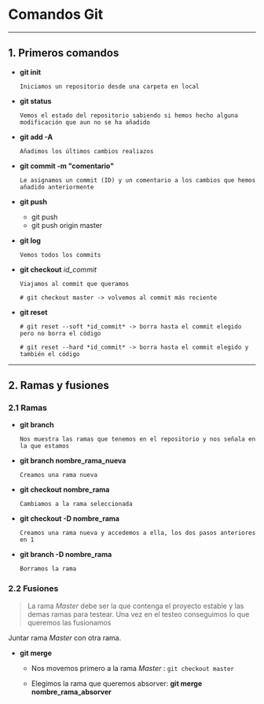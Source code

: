 # Comandos Git
 
--- 

## 1. Primeros comandos

- **git init**
    ```
    Iniciamos un repositorio desde una carpeta en local
    ```
- **git status**

    ```
    Vemos el estado del repositorio sabiendo si hemos hecho alguna modificación que aun no se ha añadido
    ```
- **git add -A**
    ```
    Añadimos los últimos cambios realiazos
    ```
- **git commit -m "comentario"**
    ```
    Le asignamos un commit (ID) y un comentario a los cambios que hemos añadido anteriormente
    ```
- **git push**

    - git push 
    - git push origin master

- **git log**  
    ```
    Vemos todos los commits
    ```
  
- **git checkout** *id_commit* 
    ```
    Viajamos al commit que queramos
    
    # git checkout master -> volvemos al commit más reciente
    ```
- **git reset**
    ```
    # git reset --soft *id_commit* -> borra hasta el commit elegido pero no borra el código

    # git reset --hard *id_commit* -> borra hasta el commit elegido y también el código
    ```

---

## 2. Ramas y fusiones

### 2.1 Ramas
- **git branch** 
    ```
    Nos muestra las ramas que tenemos en el repositorio y nos señala en la que estamos
    ```

- **git branch nombre_rama_nueva**
    ```
    Creamos una rama nueva
    ```

- **git checkout nombre_rama**
    ```
    Cambiamos a la rama seleccionada
    ```

- **git checkout -D nombre_rama**
    ```
    Creamos una rama nueva y accedemos a ella, los dos pasos anteriores en 1
    ```
- **git branch -D nombre_rama**
    ```
    Borramos la rama
    ```

### 2.2 Fusiones

> La rama *Master* debe ser la que contenga el proyecto estable y las demas ramas para testear. Una vez en el testeo conseguimos lo que queremos las fusionamos

Juntar rama *Master* con otra rama.


- **git merge**
  
  - Nos movemos primero a la rama *Master* : `git checkout master`

  - Elegimos la rama que queremos absorver: **git merge nombre_rama_absorver**